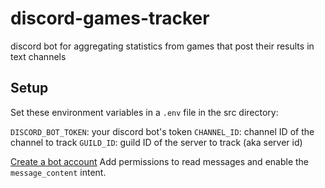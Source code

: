 # discord-games-tracker
discord bot for aggregating statistics from games that post their results in text channels

## Setup

Set these environment variables in a `.env` file in the src directory:

`DISCORD_BOT_TOKEN`: your discord bot's token
`CHANNEL_ID`: channel ID of the channel to track
`GUILD_ID`: guild ID of the server to track (aka server id)


[Create a bot account](https://discordpy.readthedocs.io/en/stable/discord.html)
Add permissions to read messages and enable the `message_content` intent.